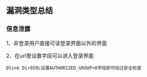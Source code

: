 ## 漏洞类型总结
### 信息泄露
1、非登录用户直接可读登录界面以外的界面

2、在url里设置字段可以进入登录界面
	
    Dlink Dir850L设置AUTHORIZED_GROUP>0字段即可绕过安全检查
    